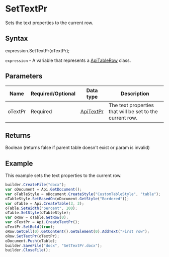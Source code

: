 # SetTextPr

Sets the text properties to the current row.

## Syntax

expression.SetTextPr(oTextPr);

`expression` - A variable that represents a [ApiTableRow](../ApiTableRow.md) class.

## Parameters

| **Name** | **Required/Optional** | **Data type** | **Description** |
| ------------- | ------------- | ------------- | ------------- |
| oTextPr | Required | [ApiTextPr](../../ApiTextPr/ApiTextPr.md) | The text properties that will be set to the current row. |

## Returns

Boolean (returns false if parent table doesn't exist or param is invalid)

## Example

This example sets the text properties to the current row.

```javascript
builder.CreateFile("docx");
var oDocument = Api.GetDocument();
var oTableStyle = oDocument.CreateStyle("CustomTableStyle", "table");
oTableStyle.SetBasedOn(oDocument.GetStyle("Bordered"));
var oTable = Api.CreateTable(3, 3);
oTable.SetWidth("percent", 100);
oTable.SetStyle(oTableStyle);
var oRow = oTable.GetRow(0);
var oTextPr = Api.CreateTextPr();
oTextPr.SetBold(true);
oRow.GetCell(0).GetContent().GetElement(0).AddText("First row");
oRow.SetTextPr(oTextPr);
oDocument.Push(oTable);
builder.SaveFile("docx", "SetTextPr.docx");
builder.CloseFile();
```